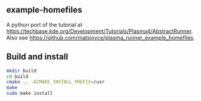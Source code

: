 example-homefiles
-----------------

A python port of the tutorial at https://techbase.kde.org/Development/Tutorials/Plasma4/AbstractRunner. Also see https://github.com/matsjoyce/plasma_runner_example_homefiles.

Build and install
-----------------

```bash
mkdir build
cd build
cmake .. -DCMAKE_INSTALL_PREFIX=/usr
make
sudo make install
```
